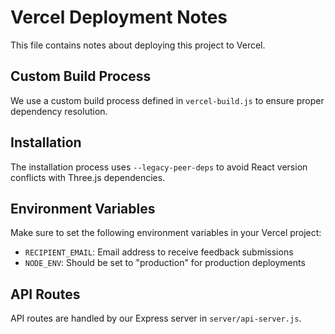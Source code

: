 # Vercel Deployment Notes

This file contains notes about deploying this project to Vercel.

## Custom Build Process

We use a custom build process defined in `vercel-build.js` to ensure proper dependency resolution.

## Installation

The installation process uses `--legacy-peer-deps` to avoid React version conflicts with Three.js dependencies.

## Environment Variables

Make sure to set the following environment variables in your Vercel project:
- `RECIPIENT_EMAIL`: Email address to receive feedback submissions
- `NODE_ENV`: Should be set to "production" for production deployments

## API Routes

API routes are handled by our Express server in `server/api-server.js`.